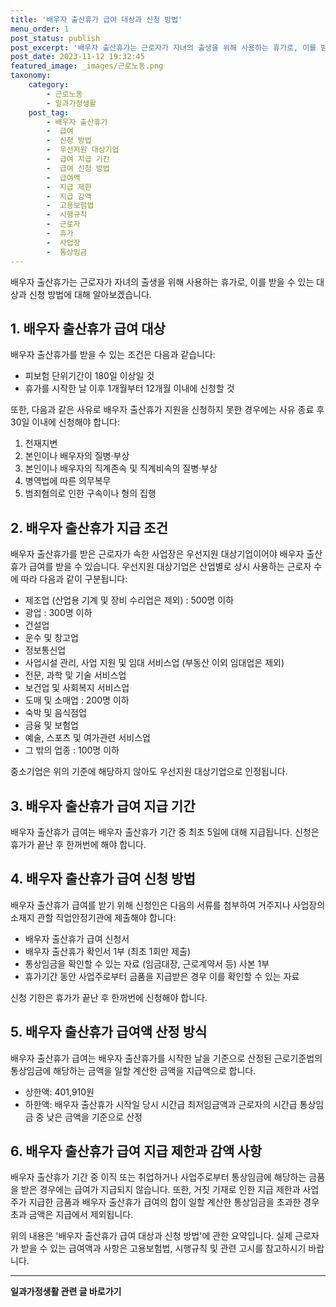 ```yaml
---
title: '배우자 출산휴가 급여 대상과 신청 방법'
menu_order: 1
post_status: publish
post_excerpt: '배우자 출산휴가는 근로자가 자녀의 출생을 위해 사용하는 휴가로, 이를 받을 수 있는 대상과 신청 방법에 대해 알아보겠습니다.'
post_date: 2023-11-12 19:32:45
featured_image: _images/근로노동.png
taxonomy:
    category:
        - 근로노동
        - 일과가정생활
    post_tag:
        - 배우자 출산휴가
        -  급여
        -  신청 방법
        -  우선지원 대상기업
        -  급여 지급 기간
        -  급여 신청 방법
        -  급여액
        -  지급 제한
        -  지급 감액
        -  고용보험법
        -  시행규칙
        -  근로자
        -  휴가
        -  사업장
        -  통상임금
---
```



배우자 출산휴가는 근로자가 자녀의 출생을 위해 사용하는 휴가로, 이를 받을 수 있는 대상과 신청 방법에 대해 알아보겠습니다.

## 1. 배우자 출산휴가 급여 대상

배우자 출산휴가를 받을 수 있는 조건은 다음과 같습니다:

- 피보험 단위기간이 180일 이상일 것
- 휴가를 시작한 날 이후 1개월부터 12개월 이내에 신청할 것

또한, 다음과 같은 사유로 배우자 출산휴가 지원을 신청하지 못한 경우에는 사유 종료 후 30일 이내에 신청해야 합니다:

1. 천재지변
2. 본인이나 배우자의 질병·부상
3. 본인이나 배우자의 직계존속 및 직계비속의 질병·부상
4. 병역법에 따른 의무복무
5. 범죄혐의로 인한 구속이나 형의 집행

## 2. 배우자 출산휴가 지급 조건

배우자 출산휴가를 받은 근로자가 속한 사업장은 우선지원 대상기업이어야 배우자 출산휴가 급여를 받을 수 있습니다. 우선지원 대상기업은 산업별로 상시 사용하는 근로자 수에 따라 다음과 같이 구분됩니다:

- 제조업 (산업용 기계 및 장비 수리업은 제외) : 500명 이하
- 광업 : 300명 이하
- 건설업
- 운수 및 창고업
- 정보통신업
- 사업시설 관리, 사업 지원 및 임대 서비스업 (부동산 이외 임대업은 제외)
- 전문, 과학 및 기술 서비스업
- 보건업 및 사회복지 서비스업
- 도매 및 소매업 : 200명 이하
- 숙박 및 음식점업
- 금융 및 보험업
- 예술, 스포츠 및 여가관련 서비스업
- 그 밖의 업종 : 100명 이하

중소기업은 위의 기준에 해당하지 않아도 우선지원 대상기업으로 인정됩니다.

## 3. 배우자 출산휴가 급여 지급 기간

배우자 출산휴가 급여는 배우자 출산휴가 기간 중 최초 5일에 대해 지급됩니다. 신청은 휴가가 끝난 후 한꺼번에 해야 합니다.

## 4. 배우자 출산휴가 급여 신청 방법

배우자 출산휴가 급여를 받기 위해 신청인은 다음의 서류를 첨부하여 거주지나 사업장의 소재지 관할 직업안정기관에 제출해야 합니다:

- 배우자 출산휴가 급여 신청서
- 배우자 출산휴가 확인서 1부 (최초 1회만 제출)
- 통상임금을 확인할 수 있는 자료 (임금대장, 근로계약서 등) 사본 1부
- 휴가기간 동안 사업주로부터 금품을 지급받은 경우 이를 확인할 수 있는 자료

신청 기한은 휴가가 끝난 후 한꺼번에 신청해야 합니다.

## 5. 배우자 출산휴가 급여액 산정 방식

배우자 출산휴가 급여는 배우자 출산휴가를 시작한 날을 기준으로 산정된 근로기준법의 통상임금에 해당하는 금액을 일할 계산한 금액을 지급액으로 합니다.

- 상한액: 401,910원
- 하한액: 배우자 출산휴가 시작일 당시 시간급 최저임금액과 근로자의 시간급 통상임금 중 낮은 금액을 기준으로 산정

## 6. 배우자 출산휴가 급여 지급 제한과 감액 사항

배우자 출산휴가 기간 중 이직 또는 취업하거나 사업주로부터 통상임금에 해당하는 금품을 받은 경우에는 급여가 지급되지 않습니다. 또한, 거짓 기재로 인한 지급 제한과 사업주가 지급한 금품과 배우자 출산휴가 급여의 합이 일할 계산한 통상임금을 초과한 경우 초과 금액은 지급에서 제외됩니다.

위의 내용은 '배우자 출산휴가 급여 대상과 신청 방법'에 관한 요약입니다. 실제 근로자가 받을 수 있는 급여액과 사항은 고용보험법, 시행규칙 및 관련 고시를 참고하시기 바랍니다.
<!-- wp:separator -->
<hr class="wp-block-separator has-alpha-channel-opacity"/>
<!-- /wp:separator -->

<!-- wp:group {"backgroundColor":"base","layout":{"type":"constrained"}} -->
<div class="wp-block-group has-base-background-color has-background"><!-- wp:paragraph {"align":"center","fontSize":"medium"} -->
<p class="has-text-align-center has-large-font-size"><strong>일과가정생활 관련 글 바로가기</strong></p>
<!-- /wp:paragraph -->


<!-- wp:latest-posts
{"categories":[{"id":10918,"count":19,"description":"","link":"https://uknowlaw.com/category/%ec%9d%bc%ea%b3%bc%ea%b0%80%ec%a0%95%ec%83%9d%ed%99%9c/","name":"일과가정생활","slug":"일과가정생활","taxonomy":"category","parent":0,"meta":[],"_links":{"self":[{"href":"https://uknowlaw.com/wp-json/wp/v2/categories/10918"}],"collection":[{"href":"https://uknowlaw.com/wp-json/wp/v2/categories"}],"about":[{"href":"https://uknowlaw.com/wp-json/wp/v2/taxonomies/category"}],"wp:post_type":[{"href":"https://uknowlaw.com/wp-json/wp/v2/posts?categories=10918"}],"curies":[{"name":"wp","href":"https://api.w.org/{rel}","templated":true}]}}],"postsToShow":100,"excerptLength":28,"postLayout":"grid","columns":2,"featuredImageAlign":"left","featuredImageSizeSlug":"large","fontSize":"small"} /--></div>
<!-- /wp:group -->